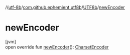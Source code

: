 //[utf-8b](../../../index.md)/[com.github.ephemient.utf8b](../index.md)/[UTF8b](index.md)/[newEncoder](new-encoder.md)

# newEncoder

[jvm]\
open override fun [newEncoder](new-encoder.md)(): [CharsetEncoder](https://docs.oracle.com/javase/8/docs/api/java/nio/charset/CharsetEncoder.html)
